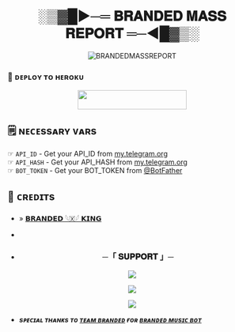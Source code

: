 <h1 align="center"><b>░▒▓█►─═ 𝐁𝐑𝐀𝐍𝐃𝐄𝐃 𝐌𝐀𝐒𝐒 𝐑𝐄𝐏𝐎𝐑𝐓 ═─◄█▓▒░</b></h1>
<p align="center">
  <img src="https://te.legra.ph/file/474b7d0ea856852f80f8f.jpg" alt="BRANDEDMASSREPORT">
</p>


### 🚀 ᴅᴇᴘʟᴏʏ ᴛᴏ ʜᴇʀᴏᴋᴜ
  
  <p align="center"><a href="https://dashboard.heroku.com/new?template=https://github.com/Honeyxslayer/HONEYMASSREPORT"> <img src="https://img.shields.io/badge/Deploy%20To%20Heroku-black?style=for-the-badge&logo=heroku" width="220" height="38.45"/></a></p>



## 🗒️ ɴᴇᴄᴇssᴀʀʏ ᴠᴀʀs

☞ `API_ID` - Get your API_ID from [my.telegram.org](https://my.telegram.org/apps)<br>
☞ `API_HASH` - Get your API_HASH from [my.telegram.org](https://my.telegram.org/apps)<br>
☞ `BOT_TOKEN` - Get your BOT_TOKEN from [@BotFather](https://t.me/BotFather)<br>


## 💖 ᴄʀᴇᴅɪᴛs
- » [𝗕𝗥𝗔𝗡𝗗𝗘𝗗 𓆩🇽𓆪 𝗞𝗜𝗡𝗚](https://github.com/WCGKING)
- 

- <h3 align="center">
    ─「 𝐒𝐔𝐏𝐏𝐎𝐑𝐓 」─
</h3>

<p align="center">
<a href="https://t.me/BRANDED_WORLD"><img src="https://img.shields.io/badge/-Support%20Group-blue.svg?style=for-the-badge&logo=Telegram"></a>
</p>

<p align="center">
<a href="https://t.me/BRANDRD_BOT"><img src="https://img.shields.io/badge/-Support%20Channel-blue.svg?style=for-the-badge&logo=Telegram"></a>
</p>

<p align="center">
<a href="https://t.me/BRANDED_PAID_CC"><img src="https://img.shields.io/badge/-Support%20Channel-blue.svg?style=for-the-badge&logo=Telegram"></a>
</p>


- <b> _sᴩᴇᴄɪᴀʟ ᴛʜᴀɴᴋs ᴛᴏ [ᴛᴇᴀᴍ ʙʀᴀɴᴅᴇᴅ](https://github.com/WCGKING) ғᴏʀ [ʙʀᴀɴᴅᴇᴅ ᴍᴜsɪᴄ ʙᴏᴛ](https://t.me/BRANDRD_BOT)_</b>

